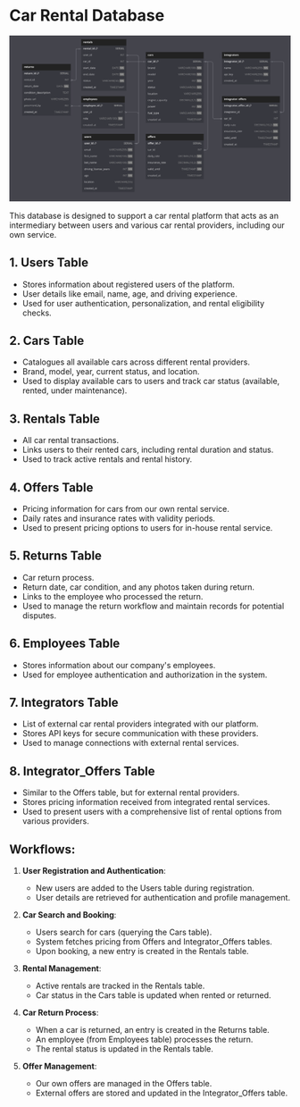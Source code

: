 # Car Rental Database
![image](img/database_schema.png)

This database is designed to support a car rental platform that acts as an intermediary between users and various car rental providers, including our own service.

## 1. Users Table
- Stores information about registered users of the platform.
- User details like email, name, age, and driving experience.
- Used for user authentication, personalization, and rental eligibility checks.

## 2. Cars Table
- Catalogues all available cars across different rental providers.
- Brand, model, year, current status, and location.
- Used to display available cars to users and track car status (available, rented, under maintenance).

## 3. Rentals Table
- All car rental transactions.
- Links users to their rented cars, including rental duration and status.
- Used to track active rentals and rental history.

## 4. Offers Table
- Pricing information for cars from our own rental service.
- Daily rates and insurance rates with validity periods.
- Used to present pricing options to users for in-house rental service.

## 5. Returns Table
- Car return process.
- Return date, car condition, and any photos taken during return.
- Links to the employee who processed the return.
- Used to manage the return workflow and maintain records for potential disputes.

## 6. Employees Table
- Stores information about our company's employees.
- Used for employee authentication and authorization in the system.

## 7. Integrators Table
- List of external car rental providers integrated with our platform.
- Stores API keys for secure communication with these providers.
- Used to manage connections with external rental services.

## 8. Integrator_Offers Table
- Similar to the Offers table, but for external rental providers.
- Stores pricing information received from integrated rental services.
- Used to present users with a comprehensive list of rental options from various providers.

## Workflows:

1. **User Registration and Authentication**:
   - New users are added to the Users table during registration.
   - User details are retrieved for authentication and profile management.

2. **Car Search and Booking**:
   - Users search for cars (querying the Cars table).
   - System fetches pricing from Offers and Integrator_Offers tables.
   - Upon booking, a new entry is created in the Rentals table.

3. **Rental Management**:
   - Active rentals are tracked in the Rentals table.
   - Car status in the Cars table is updated when rented or returned.

4. **Car Return Process**:
   - When a car is returned, an entry is created in the Returns table.
   - An employee (from Employees table) processes the return.
   - The rental status is updated in the Rentals table.

5. **Offer Management**:
   - Our own offers are managed in the Offers table.
   - External offers are stored and updated in the Integrator_Offers table.

